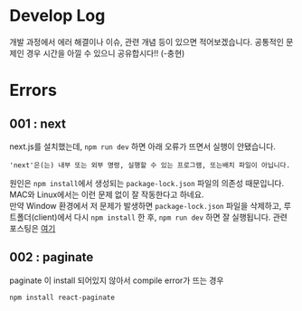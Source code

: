 # Develop Log
개발 과정에서 에러 해결이나 이슈, 관련 개념 등이 있으면 적어보겠습니다. 공통적인 문제인 경우 시간을 아낄 수 있으니 공유합시다!! (-충현)

# Errors
## 001 : next
next.js를 설치했는데, `npm run dev` 하면 아래 오류가 뜨면서 실행이 안됐습니다.  
```
'next'은(는) 내부 또는 외부 명령, 실행할 수 있는 프로그램, 또는배치 파일이 아닙니다.
``` 
원인은 `npm install`에서 생성되는 `package-lock.json` 파일의 의존성 때문입니다. MAC와 Linux에서는 이런 문제 없이 잘 작동한다고 하네요. \
만약 Window 환경에서 저 문제가 발생하면 `package-lock.json` 파일을 삭제하고, 루트폴더(client)에서 다시 `npm install` 한 후, `npm run dev` 하면 잘 실행됩니다. 관련 포스팅은 [여기](https://britny-no.tistory.com/73)

## 002 : paginate 
paginate 이 install 되어있지 않아서 compile error가 뜨는 경우
```
npm install react-paginate
```
